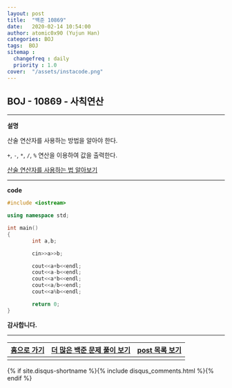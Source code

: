 ```yaml
---
layout: post
title:  "백준 10869"
date:   2020-02-14 10:54:00
author: atomic0x90 (Yujun Han)
categories: BOJ
tags:  BOJ
sitemap :
  changefreq : daily
  priority : 1.0
cover:  "/assets/instacode.png"
---
```


## BOJ - 10869 - 사칙연산

---

**설명**

산술 연산자를 사용하는 방법을 알아야 한다.

`+`, `-`, `*`, `/`, `%` 연산을 이용하여 값을 출력한다.

[산술 연산자를 사용하는 법 알아보기][10]


---

**code**
```cpp
#include <iostream>

using namespace std;

int main()
{
        int a,b;

        cin>>a>>b;

        cout<<a+b<<endl;
        cout<<a-b<<endl;
        cout<<a*b<<endl;
        cout<<a/b<<endl;
        cout<<a%b<<endl;

        return 0;
}
```


**감사합니다.**

---

[홈으로 가기][01]       |[더 많은 백준 문제 풀이 보기][00]      |[post 목록 보기][02]
:------:                |:------:                               |:------:
                        |                                       |

[00]: https://atomic0x90.github.io/posts/#BOJ "Beakjoon post"
[01]: https://atomic0x90.github.io/ "home"
[02]: https://atomic0x90.github.io/posts/ "posts"

[10]: https://atomic0x90.github.io/c-language/2019/06/13/arithmetic-operator.html "산술 연산자"


{% if site.disqus-shortname %}{% include disqus_comments.html %}{% endif %}




